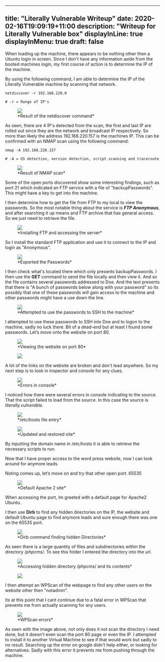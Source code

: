 
---
title: "Literally Vulnerable Writeup"
date: 2020-02-16T19:09:19+11:00
description: "Writeup for Literally Vulnerable box"
displayInLine: true
displayInMenu: true
draft: false
---

When loading up the machine, there appears to be nothing other then a Ubuntu login in screen. Since I don't have any information aside from the booted machines login, my first course of action is to determine the IP of the machine.

By using the following command, I am able to determine the IP of the Literally Vulnerable machine by scanning that network.

    netdiscover -r 192.168.220.0
    
    # -r = Range of IP's

<figure>
<img src="/img/Literally_vul_11.png" >
<figcaption>
*Result of the netdiscover command*
</figcaption>
</figure>

As seen, there are 4 IP's detected from the scan, the first and last IP are rolled out since they are the network and broadcast IP respectively. So more than likely the address 192.168.220.157 is the machines IP. This can be confirmed with an NMAP scan using the following command:

    nmap -A 192.168.220.157
    
    # -A = OS detection, version detection, script scanning and traceroute
<figure>
<img src="/img/Literally_vul_1.png" >
<figcaption>
*Result of NMAP scan*
</figcaption>
</figure>

Some of the open ports discovered show some interesting findings, such as port 21 which indicated an FTP service with a file of "backupPasswords". This might have a key to get into the machine.

I then determine how to get the file from FTP to my local to view the passwords. So the most notable thing about the service is ***FTP Anonymous***, and after searching it up means and FTP archive that has general access. So we just need to retrieve the file. 
<figure>
<img src="/img/Literally_vul_2.png" >
<figcaption>
*Installing FTP and accessing the server*
</figcaption>
</figure>

So I install the standard FTP application and use it to connect to the IP and login as "Anonymous".
<figure>
<img src="/img/ftp.png" >
<figcaption>
*Exported the Passwords*
</figcaption>
</figure>

I then check what's located there which only presents backupPasswords. I then use the **GET** command to send the file locally and then view it. And so the file contains several passwords addressed to Doe. And the text presents that there is "A bunch of passwords below along with your password" so its possibly that one of these passwords will gain access to the machine and other passwords might have a use down the line.

<figure>
<img src="/img/Untitled1.png" >
<figcaption>
*Attempted to use the passwords to SSH to the machine*
</figcaption>
</figure>

I attempted to use these passwords to SSH into Doe and to logon to the machine, sadly no luck there. Bit of a dead-end but at least I found some passwords. Let’s move onto the website on port 80.

<figure>
<img src="/img/Literally_vul_4.png" >
<figcaption>
*Viewing the website on port 80*
</figcaption>
</figure>

<figure>
<img src="/img/Literally_vul_5.png" >
</figure>

A lot of the links on the website are broken and don't lead anywhere. So my next step is to look in inspector and console for any clues.

<figure>
<img src="/img/Literally_vul_6.png" >
<figcaption>
*Errors in console*
</figcaption>
</figure>

I noticed how there were several errors in console indicating to the source. That the script failed to load from the source. In this case the source is *literally.vulnerable*.

<figure>
<img src="/img/Literally_vul_7.png" >
<figcaption>
*/etc/hosts file entry*
</figcaption>
</figure>

<figure>
<img src="/img/Literally_vul_8.png" >
<figcaption>
*Updated and restored site*
</figcaption>
</figure>

By inputting the domain name in /etc/hosts it is able to retrieve the necessary scripts to run.

Now that I have proper access to the word press website, now I can look around for anymore leads.

Noting comes up, let’s move on and try that other open port. 65535

<figure>
<img src="/img/Literally_vul_9.png" >
<figcaption>
*Default Apache 2 site*
</figcaption>
</figure>
When accessing the port, Im greeted with a default page for Apache2 Ubuntu. 

I then use **Dirb** to find any hidden directories on the IP, the website and default Ubuntu page to find anymore leads and sure enough there was one on the 65535 port.

<figure>
<img src="/img/Literally_vul_10.png" >
<figcaption>
*Dirb command finding hidden Directories*
</figcaption>
</figure>

As seen there is a large quantity of files and subdirectories within the directory /*phpcms*/. To see this folder I entered the directory into the url.

<figure>
<img src="/img/Literally_vul_12.png" >
<figcaption>
*Accessing hidden directory /phpcms/ and its contents*
</figcaption>
</figure>

<figure>
<img src="/img/Literally_vul_13.png" >
</figure>

I then attempt an WPScan of the webpage to find any other users on the website other then "notadmin". 

Its at this point that I cant continue due to a fatal error in WPScan that prevents me from actually scanning for any users.

<figure>
<img src="/img/Literally_vul_14.png" >
<figcaption>
*WPScan errors*
</figcaption>
</figure>

As seen with the image above, not only does it not scan the directory I need done, but it doesn't even scan the port 80 page or even the IP. I attempted to install it to another Virtual Machine to see if that would work but sadly to no result. Searching up the error on google didn't help either, or looking for alternatives. Sadly with this error it prevents me from pushing through the machine.
